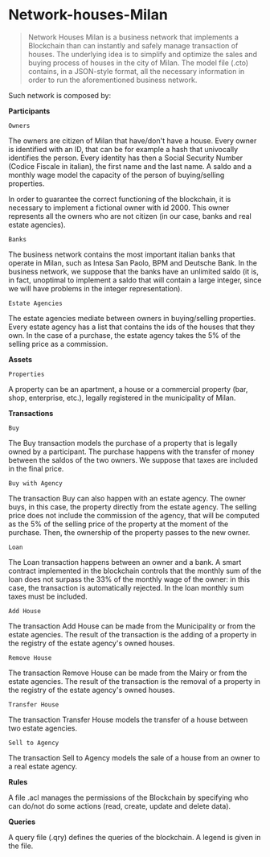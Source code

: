 # Network-houses-Milan

> Network Houses Milan is a business network that implements a Blockchain than can instantly and safely manage 
transaction of houses. The underlying idea is to simplify and optimize the sales and buying process 
of houses in the city of Milan. 
The model file (.cto) contains, in a JSON-style format, all the necessary information in order to run 
the aforementioned business network. 

Such network is composed by: 


**Participants**

`Owners` 

The owners are citizen of Milan that have/don't have a house. Every owner is identified with an ID, that can be 
for example a hash that univocally identifies the person. Every identity has then a Social Security Number 
(Codice Fiscale in italian), the first name and the last name. A saldo and a monthly wage model the capacity 
of the person of buying/selling properties. 

In order to guarantee the correct functioning of the blockchain, it is necessary to implement a fictional owner 
with id 2000. This owner represents all the owners who are not citizen (in our case, banks and real estate 
agencies). 

`Banks` 

The business network contains the most important italian banks that operate in Milan, such as 
Intesa San Paolo, BPM and Deutsche Bank. 
In the business network, we suppose that the banks have an unlimited saldo (it is, in fact, unoptimal 
to implement a saldo that will contain a large integer, since we will have problems in the integer 
representation). 


`Estate Agencies` 

The estate agencies mediate between owners in buying/selling properties. Every estate agency 
has a list that contains the ids of the houses that they own. 
In the case of a purchase, the estate agency takes the 5% of the selling price as a commission. 

**Assets** 

`Properties` 

A property can be an apartment, a house or a commercial property (bar, shop, enterprise, etc.), legally registered 
in the municipality of Milan. 

**Transactions** 

`Buy` 

The Buy transaction models the purchase of a property that is legally owned by a participant. The purchase 
happens with the transfer of money between the saldos of the two owners. We suppose that taxes are included 
in the final price. 

`Buy with Agency` 

The transaction Buy can also happen with an estate agency. The owner buys, in this case, the property directly 
from the estate agency. The selling price does not include the commission of the agency, that will be computed 
as the 5% of the selling price of the property at the moment of the purchase. 
Then, the ownership of the property passes to the new owner. 

`Loan` 

The Loan transaction happens between an owner and a bank. A smart contract implemented in the blockchain 
controls that the monthly sum of the loan does not surpass the 33% of the monthly wage of the owner: in this case, 
the transaction is automatically rejected. 
In the loan monthly sum taxes must be included. 

`Add House` 

The transaction Add House can be made from the Municipality or from the estate agencies. The result of the transaction 
is the adding of a property in the registry of the estate agency's owned houses. 

`Remove House` 

The transaction Remove House can be made from the Mairy or from the estate agencies. The result of the transaction 
is the removal of a property in the registry of the estate agency's owned houses. 

`Transfer House` 

The transaction Transfer House models the transfer of a house between two estate agencies. 

`Sell to Agency`

The transaction Sell to Agency models the sale of a house from an owner to a real estate agency. 

**Rules** 

A file .acl manages the permissions of the Blockchain by specifying who can do/not do some actions 
(read, create, update and delete data). 

**Queries** 

A query file (.qry) defines the queries of the blockchain. A legend is given in the file. 

